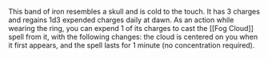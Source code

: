 This band of iron resembles a skull and is cold to the touch. It has 3 charges and regains 1d3 expended charges daily at dawn. As an action while wearing the ring, you can expend 1 of its charges to cast the [[Fog Cloud]] spell from it, with the following changes: the cloud is centered on you when it first appears, and the spell lasts for 1 minute (no concentration required).